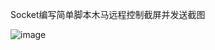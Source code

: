 Socket编写简单脚本木马远程控制截屏并发送截图

![image](https://user-images.githubusercontent.com/56592386/130346698-45253426-ef6c-4212-b008-87f1981a2f47.png)
